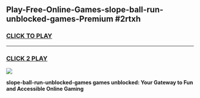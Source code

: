 
## Play-Free-Online-Games-slope-ball-run-unblocked-games-Premium #2rtxh
<h3>
<a href="https://premium.freeplayer.one?title=slope-ball-run-unblocked-games&ref=8M">CLICK TO PLAY</a></h3>
<hr>

<h3>
<a href="https://premium.freeplayer.one?title=slope-ball-run-unblocked-games&ref=8M">CLICK 2 PLAY</a>
  
</h3>

<a href="https://premium.freeplayer.one?title=slope-ball-run-unblocked-games&ref=8M"><img src="https://clearcache.store/games.png"></a>


**slope-ball-run-unblocked-games games unblocked: Your Gateway to Fun and Accessible Online Gaming**
